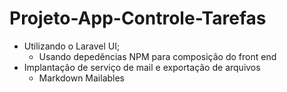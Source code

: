 # Projeto-App-Controle-Tarefas

- Utilizando o Laravel UI;
  - Usando depedências NPM para composição do front end
- Implantação de serviço de mail e exportação de arquivos
  - Markdown Mailables